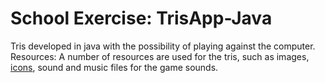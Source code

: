# School Exercise: TrisApp-Java
Tris developed in java with the possibility of playing against the computer.
Resources: A number of resources are used for the tris, such as images, [icons](https://www.flaticon.com), sound and music files for the game sounds.
